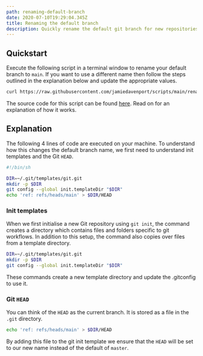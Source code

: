 ```yaml
---
path: renaming-default-branch
date: 2020-07-10T19:29:04.345Z
title: Renaming the default branch
description: Quickly rename the default git branch for new repositories
---
```

## Quickstart

Execute the following script in a terminal window to rename your default branch to `main`. If you want to use a different name then follow the steps outlined in the explanation below and update the appropriate values.

```sh
curl https://raw.githubusercontent.com/jamiedavenport/scripts/main/rename-master.sh | sh -
```

The source code for this script can be found <a href="https://github.com/jamiedavenport/scripts/blob/main/rename-master.sh" target="_blank" rel="noreferrer noopener">here</a>. Read on for an explanation of how it works.

## Explanation 

The following 4 lines of code are executed on your machine. To understand how this changes the default branch name, we first need to understand init templates and the Git `HEAD`.

```sh
#!/bin/sh

DIR=~/.git/templates/git.git
mkdir -p $DIR
git config --global init.templateDir "$DIR"
echo 'ref: refs/heads/main' > $DIR/HEAD
```

### Init templates
When we first initialise a new Git repository using `git init`, the command creates a directory which contains files and folders specific to git workflows. In addition to this setup, the command also copies over files from a template directory.

```sh
DIR=~/.git/templates/git.git
mkdir -p $DIR
git config --global init.templateDir "$DIR"
```

These commands create a new template directory and update the .gitconfig to use it.

### Git `HEAD`
You can think of the `HEAD` as the current branch. It is stored as a file in the `.git` directory.

```sh
echo 'ref: refs/heads/main' > $DIR/HEAD
```

By adding this file to the git init template we ensure that the `HEAD` will be set to our new name instead of the default of `master`.
